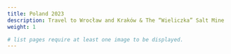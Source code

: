 ```yaml
---
title: Poland 2023
description: Travel to Wrocław and Kraków & The “Wieliczka” Salt Mine
weight: 1

# list pages require at least one image to be displayed.
---
```

